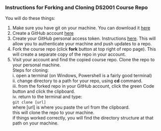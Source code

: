 ### Instructions for Forking and Cloning DS2001 Course Repo     

You will do these things:
1) Make sure you have git on your machine. You can download it [here](https://git-scm.com/downloads)
2) Create a GitHub account [here](https://github.com/)
3) Create your GitHub personal access token. Instructions [here](). This will allow you to authenticate your machine and push updates
to a repo.
5) Fork the course repo (click **fork** button at top right of repo page). This will create a separate copy of the repo in your account.
6) Visit your account and find the copied course repo. Clone the repo to your personal machine.  
Steps for cloning:  
i. open a terminal (on Windows, Powershell is a fairly good terminal)  
ii. change directory to a path for your repo, using **cd** command.  
iii. from the forked repo in your GitHub account, click the green Code button and click the clipboard.  
iv. return to the terminal and type:  
`git clone [url]`  
where [url] is where you paste the url from the clipboard.  
this will clone the repo to your machine.  
if things worked correctly, you will find the directory structure at that path on your machine.  
